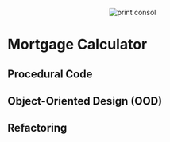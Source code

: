 <p align="center">
  <img src="" alt="print consol"/>
</p>

<h1>Mortgage Calculator</h1>

<h2>Procedural Code</h2>

<h2>Object-Oriented Design (OOD)</h2>

<h2>Refactoring</h2>
